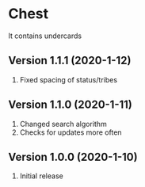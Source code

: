 # Chest
It contains undercards

## Version 1.1.1 (2020-1-12)
1. Fixed spacing of status/tribes

## Version 1.1.0 (2020-1-11)
1. Changed search algorithm
1. Checks for updates more often

## Version 1.0.0 (2020-1-10)
1. Initial release
